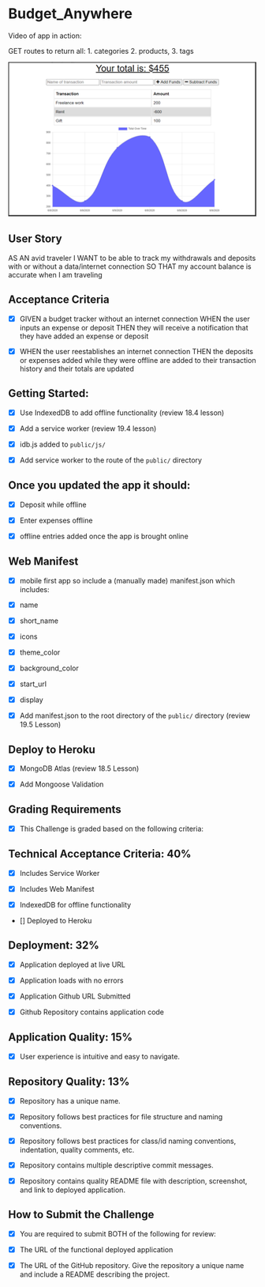 # Budget_Anywhere



Video of app in action:


GET routes to return all: 1. categories 2. products, 3. tags

![](budget_anywhere-mockup.PNG)



## User Story
AS AN avid traveler
I WANT to be able to track my withdrawals and deposits with or without a data/internet connection
SO THAT my account balance is accurate when I am traveling 


## Acceptance Criteria

- [x]    GIVEN a budget tracker without an internet connection
        WHEN the user inputs an expense or deposit
        THEN they will receive a notification that they have added an expense or deposit

- [x]    WHEN the user reestablishes an internet connection
        THEN the deposits or expenses added while they were offline are added to their transaction history and their totals are updated


## Getting Started:


- [x]    Use IndexedDB to add offline functionality
        (review 18.4 lesson)

- [x]    Add a service worker
        (review 19.4 lesson)

- [x]    idb.js added to `public/js/`   
            
- [x]    Add service worker to the route of the `public/` directory

## Once you updated the app it should:

- [x]    Deposit while offline

- [x]    Enter expenses offline

- [x]    offline entries added once the app is brought online


## Web Manifest

- [x]    mobile first app so include a (manually made) manifest.json which includes:

- [x]    name  

- [x]    short_name

- [x]    icons

- [x]    theme_color

- [x]    background_color

- [x]    start_url

- [x]    display

- [x]    Add manifest.json to the root directory of the `public/` directory
        (review 19.5 Lesson)

## Deploy to Heroku

- [x]    MongoDB Atlas (review 18.5 Lesson)

- [x]    Add Mongoose Validation



## Grading Requirements

- [x] This Challenge is graded based on the following criteria:



## Technical Acceptance Criteria: 40%
- [x]    Includes Service Worker

- [x]    Includes Web Manifest

- [x]    IndexedDB for offline functionality

- []   Deployed to Heroku

## Deployment: 32%

- [x]    Application deployed at live URL

- [x]    Application loads with no errors

- [x]    Application Github URL Submitted

- [x]    Github Repository contains application code



## Application Quality: 15%
- [x]    User experience is intuitive and easy to navigate.


## Repository Quality: 13%
- [x]    Repository has a unique name.

- [x]    Repository follows best practices for file structure and naming conventions.

- [x]    Repository follows best practices for class/id naming conventions, indentation, quality comments, etc.

- [x]    Repository contains multiple descriptive commit messages.

- [x]    Repository contains quality README file with description, screenshot, and link to deployed application.




## How to Submit the Challenge
- [x]    You are required to submit BOTH of the following for review:

- [x]    The URL of the functional deployed application

- [x]    The URL of the GitHub repository. Give the repository a unique name and include a README describing the project.